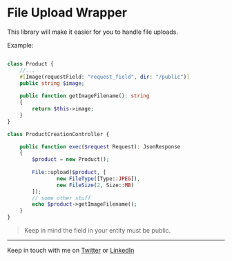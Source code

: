 # File Upload Wrapper

This library will make it easier for you to handle file uploads.

Example:

```php

class Product {
    //...
    #[Image(requestField: "request_field", dir: "/public")]
    public string $image;
    
    public function getImageFilename(): string
    {
        return $this->image;
    }
}
```

```php
class ProductCreationController {

    public function exec($request Request): JsonResponse
    {
        $product = new Product();
        
        File::upload($product, [
                new FileType([Type::JPEG]),
                new FileSize(2, Size::MB)
        ]); 
        // some other stuff
        echo $product->getImageFilename();
    }
}
```

> Keep in mind the field in your entity must be public.

-----
Keep in touch with me on [Twitter](https://twitter.com/slmdiar) or [LinkedIn](https://www.linkedin.com/in/diarselimi)